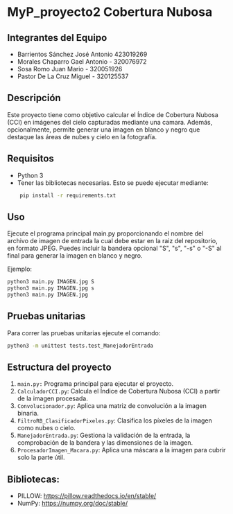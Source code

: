 # MyP_proyecto2 Cobertura Nubosa

## Integrantes del Equipo
* Barrientos Sánchez José Antonio 423019269
* Morales Chaparro Gael Antonio - 320076972
* Sosa Romo Juan Mario - 320051926
* Pastor De La Cruz Miguel - 320125537

## Descripción
Este proyecto tiene como objetivo calcular el Índice de Cobertura Nubosa (CCI) en imágenes del cielo capturadas mediante una camara. Además, opcionalmente, permite generar una imagen en blanco y negro que destaque las áreas de nubes y cielo en la fotografía.

## Requisitos

- Python 3
- Tener las bibliotecas necesarias. Esto se puede ejecutar mediante:
```bash
    pip install -r requirements.txt
```

## Uso


Ejecute el programa principal main.py proporcionando el nombre del archivo de imagen de entrada la cual debe estar en la raiz del repositorio, en formato JPEG. Puedes incluir la bandera opcional "S", "s", "-s" o "-S"  al final para generar la imagen en blanco y negro.


Ejemplo:

```bash
python3 main.py IMAGEN.jpg S
python3 main.py IMAGEN.jpg s
python3 main.py IMAGEN.jpg

```

## Pruebas unitarias
Para correr las pruebas unitarias ejecute el comando:

```bash
python3 -m unittest tests.test_ManejadorEntrada
```


## Estructura del proyecto

1.  `main.py:` Programa principal para ejecutar el proyecto.
2.  `CalculadorCCI.py`: Calcula el Índice de Cobertura Nubosa (CCI) a partir de la imagen procesada.
3.  `Convolucionador.py`: Aplica una matriz de convolución a la imagen binaria.
4.  `FiltroRB_ClasificadorPixeles.py`: Clasifica los píxeles de la imagen como nubes o cielo.
5.  `ManejadorEntrada.py`: Gestiona la validación de la entrada, la comprobación de la bandera y las dimensiones de la imagen.
6.  `ProcesadorImagen_Macara.py`: Aplica una máscara a la imagen para cubrir solo la parte útil.

## Bibliotecas:

- PILLOW: https://pillow.readthedocs.io/en/stable/
- NumPy: https://numpy.org/doc/stable/






